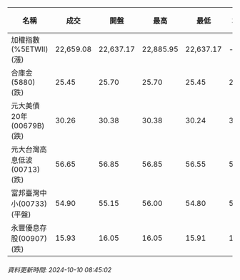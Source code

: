 | 名稱 | 成交 | 開盤 | 最高 | 最低 | 均價 | 成交金額(億) | 昨收 | 漲跌幅 | 漲跌 | 總量 | 昨量 | 振幅 |
| -------- | -------- | -------- | -------- |-------- | -------- | -------- |-------- |-------- |-------- | -------- | -------- |-------- |
|加權指數(%5ETWII) (漲)|22,659.08|22,637.17|22,885.95|22,637.17|-|4,079.61|22,611.39|0.21%|47.69|8,781,957|0|1.10%|
|合庫金(5880) (跌)|25.45|25.70|25.70|25.45|25.52|2.44|25.55|0.39%|0.10|9,570|14,662|0.98%|
|元大美債20年(00679B) (跌)|30.26|30.38|30.38|30.24|30.31|24.86|30.34|0.26%|0.08|82,031|108,021|0.46%|
|元大台灣高息低波(00713) (跌)|56.65|56.85|56.85|56.55|56.67|5.57|56.70|0.09%|0.05|9,824|15,672|0.53%|
|富邦臺灣中小(00733) (平盤)|54.90|55.15|56.00|54.80|55.16|0.610|54.90|0.00%|0.00|1,106|710|2.19%|
|永豐優息存股(00907) (跌)|15.93|16.05|16.05|15.91|15.95|0.725|16.00|0.44%|0.07|4,544|4,441|0.88%|
###### 資料更新時間: 2024-10-10 08:45:02